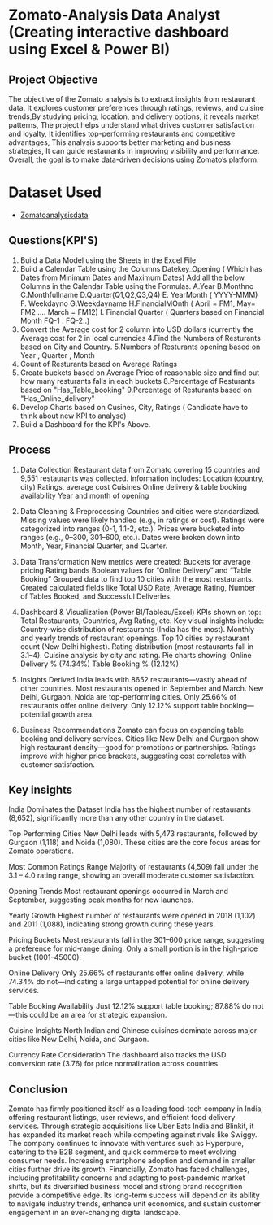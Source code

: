 # Zomato-Analysis Data Analyst (Creating interactive dashboard using Excel & Power BI)

## Project Objective
The objective of the Zomato analysis is to extract insights from restaurant data, It explores customer preferences through ratings, reviews, and cuisine trends,By studying pricing, location, and delivery options, it reveals market patterns, The project helps understand what drives customer satisfaction and loyalty, It identifies top-performing restaurants and competitive advantages, This analysis supports better marketing and business strategies, It can guide restaurants in improving visibility and performance. Overall, the goal is to make data-driven decisions using Zomato’s platform.

# Dataset Used
- <a href="https://github.com/Soumya-2102/Zomato-Analysis/commit/08f6e84d3aa7a64342f2e9f31b95c7240a54185a">Zomatoanalysisdata</a>

## Questions(KPI'S)
1. Build a Data Model using the Sheets in the Excel File
2. Build a Calendar Table using the Columns Datekey_Opening ( Which has Dates from Minimum Dates and Maximum Dates)
  Add all the below Columns in the Calendar Table using the Formulas.
   A.Year
   B.Monthno
   C.Monthfullname
   D.Quarter(Q1,Q2,Q3,Q4)
   E. YearMonth ( YYYY-MMM)
   F. Weekdayno
   G.Weekdayname
   H.FinancialMOnth ( April = FM1, May= FM2  …. March = FM12)
   I. Financial Quarter ( Quarters based on Financial Month FQ-1 . FQ-2..)
3. Convert the Average cost for 2 column into USD dollars (currently the Average cost for 2 in local currencies
4.Find the Numbers of Resturants based on City and Country.
5.Numbers of Resturants opening based on Year , Quarter , Month
6. Count of Resturants based on Average Ratings
7. Create buckets based on Average Price of reasonable size and find out how many resturants falls in each buckets
8.Percentage of Resturants based on "Has_Table_booking"
9.Percentage of Resturants based on "Has_Online_delivery"
10. Develop Charts based on Cusines, City, Ratings ( Candidate have to think about new KPI to analyse)
11. Build a Dashboard for the KPI's Above.

## Process
1. Data Collection
Restaurant data from Zomato covering 15 countries and 9,551 restaurants was collected.
Information includes:
Location (country, city)
Ratings, average cost
Cuisines
Online delivery & table booking availability
Year and month of opening

2. Data Cleaning & Preprocessing
Countries and cities were standardized.
Missing values were likely handled (e.g., in ratings or cost).
Ratings were categorized into ranges (0-1, 1.1-2, etc.).
Prices were bucketed into ranges (e.g., 0–300, 301–600, etc.).
Dates were broken down into Month, Year, Financial Quarter, and Quarter.

3. Data Transformation
New metrics were created:
Buckets for average pricing
Rating bands
Boolean values for “Online Delivery” and “Table Booking”
Grouped data to find top 10 cities with the most restaurants.
Created calculated fields like Total USD Rate, Average Rating, Number of Tables Booked, and Successful Deliveries.

4. Dashboard & Visualization (Power BI/Tableau/Excel)
KPIs shown on top: Total Restaurants, Countries, Avg Rating, etc.
Key visual insights include:
Country-wise distribution of restaurants (India has the most).
Monthly and yearly trends of restaurant openings.
Top 10 cities by restaurant count (New Delhi highest).
Rating distribution (most restaurants fall in 3.1–4).
Cuisine analysis by city and rating.
Pie charts showing:
Online Delivery % (74.34%)
Table Booking % (12.12%)

5. Insights Derived
India leads with 8652 restaurants—vastly ahead of other countries.
Most restaurants opened in September and March.
New Delhi, Gurgaon, Noida are top-performing cities.
Only 25.66% of restaurants offer online delivery.
Only 12.12% support table booking—potential growth area.

6. Business Recommendations
Zomato can focus on expanding table booking and delivery services.
Cities like New Delhi and Gurgaon show high restaurant density—good for promotions or partnerships.
Ratings improve with higher price brackets, suggesting cost correlates with customer satisfaction.

## Key insights
India Dominates the Dataset
India has the highest number of restaurants (8,652), significantly more than any other country in the dataset.

Top Performing Cities
New Delhi leads with 5,473 restaurants, followed by Gurgaon (1,118) and Noida (1,080).
These cities are the core focus areas for Zomato operations.

Most Common Ratings Range
Majority of restaurants (4,509) fall under the 3.1 – 4.0 rating range, showing an overall moderate customer satisfaction.

Opening Trends
Most restaurant openings occurred in March and September, suggesting peak months for new launches.

Yearly Growth
Highest number of restaurants were opened in 2018 (1,102) and 2011 (1,088), indicating strong growth during these years.

Pricing Buckets
Most restaurants fall in the 301–600 price range, suggesting a preference for mid-range dining.
Only a small portion is in the high-price bucket (1001–45000).

Online Delivery
Only 25.66% of restaurants offer online delivery, while 74.34% do not—indicating a large untapped potential for online delivery services.

Table Booking Availability
Just 12.12% support table booking; 87.88% do not—this could be an area for strategic expansion.

Cuisine Insights
North Indian and Chinese cuisines dominate across major cities like New Delhi, Noida, and Gurgaon.

Currency Rate Consideration
The dashboard also tracks the USD conversion rate (3.76) for price normalization across countries.

## Conclusion
Zomato has firmly positioned itself as a leading food-tech company in India, offering restaurant listings, user reviews, and efficient food delivery services. Through strategic acquisitions like Uber Eats India and Blinkit, it has expanded its market reach while competing against rivals like Swiggy. The company continues to innovate with ventures such as Hyperpure, catering to the B2B segment, and quick commerce to meet evolving consumer needs. Increasing smartphone adoption and demand in smaller cities further drive its growth. Financially, Zomato has faced challenges, including profitability concerns and adapting to post-pandemic market shifts, but its diversified business model and strong brand recognition provide a competitive edge. Its long-term success will depend on its ability to navigate industry trends, enhance unit economics, and sustain customer engagement in an ever-changing digital landscape.


